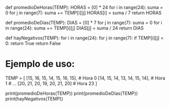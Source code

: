 def promedioDeHoras(TEMP):
    HORAS = [0] * 24
    for i in range(24):
        suma = 0
        for j in range(7):
            suma += TEMP[i][j]
        HORAS[i] = suma / 7
    return HORAS

def promedioDeDías(TEMP):
    DIAS = [0] * 7
    for j in range(7):
        suma = 0
        for i in range(24):
            suma += TEMP[i][j]
        DIAS[j] = suma / 24
    return DIAS

def hayNegativos(TEMP):
    for i in range(24):
        for j in range(7):
            if TEMP[i][j] < 0:
                return True
    return False

# Ejemplo de uso:
TEMP = [
    [15, 16, 15, 14, 15, 16, 15],  # Hora 0
    [14, 15, 14, 13, 14, 15, 14],  # Hora 1
    # ...
    [20, 21, 20, 19, 20, 21, 20]   # Hora 23
]

print(promedioDeHoras(TEMP))
print(promedioDeDías(TEMP))
print(hayNegativos(TEMP))